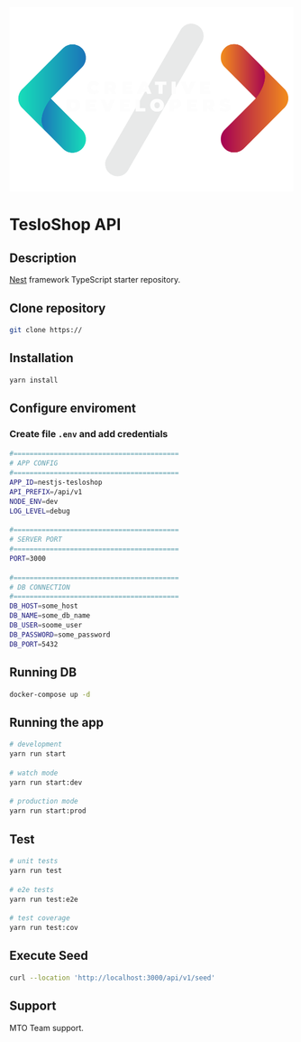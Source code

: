 <p align="center">
  <img title="a title" alt="Alt text" src="./assets/CreativeDevelopersWhiteBig.png">
</p>

# TesloShop API

## Description

[Nest](https://github.com/nestjs/nest) framework TypeScript starter repository.

## Clone repository

```bash
git clone https://
```

## Installation

```bash
yarn install
```

## Configure enviroment

### Create file ```.env``` and add credentials

```bash
#=========================================
# APP CONFIG
#=========================================
APP_ID=nestjs-tesloshop
API_PREFIX=/api/v1
NODE_ENV=dev
LOG_LEVEL=debug

#=========================================
# SERVER PORT
#=========================================
PORT=3000

#=========================================
# DB CONNECTION
#=========================================
DB_HOST=some_host
DB_NAME=some_db_name
DB_USER=soome_user
DB_PASSWORD=some_password
DB_PORT=5432
```

## Running DB

```bash
docker-compose up -d
```

## Running the app

```bash
# development
yarn run start

# watch mode
yarn run start:dev

# production mode
yarn run start:prod
```

## Test

```bash
# unit tests
yarn run test

# e2e tests
yarn run test:e2e

# test coverage
yarn run test:cov
```

## Execute Seed

```bash
curl --location 'http://localhost:3000/api/v1/seed' 
```

## Support

MTO Team support.
